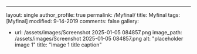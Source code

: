 ---
layout: single
author_profile: true
permalink: /Myfinal/
title: Myfinal
tags: [Myfinal]
modified: 9-14-2019
comments: false
gallery:
  - url: /assets/images/Screenshot 2025-01-05 084857.png
    image_path: /assets/images/Screenshot 2025-01-05 084857.png
    alt: "placeholder image 1"
    title: "Image 1 title caption"